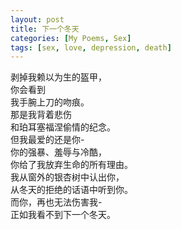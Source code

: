 ```yaml
---
layout: post
title: 下一个冬天
categories: [My Poems, Sex]
tags: [sex, love, depression, death]
---
```


剥掉我赖以为生的盔甲，  
你会看到  
我手腕上刀的吻痕。  
那是我背着悲伤  
和珀耳塞福涅偷情的纪念。  
但我最爱的还是你-  
你的强暴、羞辱与冷酷，  
你给了我放弃生命的所有理由。  
我从窗外的银杏树中认出你，  
从冬天的拒绝的话语中听到你。  
而你，再也无法伤害我-  
正如我看不到下一个冬天。
